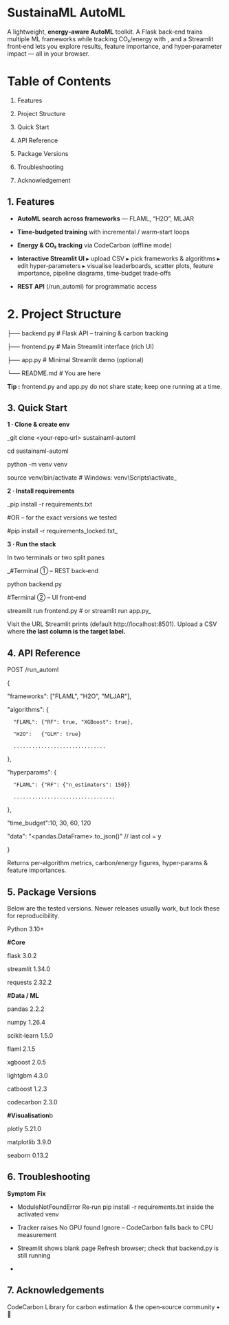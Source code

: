 # SustainaML AutoML

A lightweight, **energy‑aware AutoML** toolkit.  A Flask back‑end trains multiple ML frameworks while tracking CO₂/energy with , and a Streamlit front‑end lets you explore results, feature importance, and hyper‑parameter impact — all in your browser.

# Table of Contents

1. Features

2. Project Structure

3. Quick Start

4. API Reference

5. Package Versions

6. Troubleshooting

7. Acknowledgement



## 1. Features

- **AutoML search across frameworks** — FLAML, “H2O”, MLJAR

- **Time‑budgeted training** with incremental / warm‑start loops

- **Energy & CO₂ tracking** via CodeCarbon (offline mode)

- **Interactive Streamlit UI**
   ▸ upload CSV  ▸ pick frameworks & algorithms  ▸ edit hyper‑parameters  ▸ visualise leaderboards, scatter plots, feature importance, pipeline diagrams, time‑budget trade‑offs

- **REST API** (/run_automl) for programmatic access

# 2. Project Structure

├── backend.py      # Flask API – training & carbon tracking

├── frontend.py     # Main Streamlit interface (rich UI)

├── app.py          # Minimal Streamlit demo (optional)

└── README.md       # You are here

**Tip :** frontend.py and app.py do not share state; keep one running at a time.

## 3. Quick Start

**1 · Clone & create env**

_git clone <your‑repo‑url> sustainaml-automl

cd sustainaml-automl

python -m venv venv

source venv/bin/activate   # Windows: venv\Scripts\activate_

**2 · Install requirements**

_pip install -r requirements.txt

#OR – for the exact versions we tested

#pip install -r requirements_locked.txt_

**3 · Run the stack**

In two terminals or two split panes 

_#Terminal ① – REST back‑end

python backend.py

#Terminal ② – UI front‑end

streamlit run frontend.py   # or streamlit run app.py_

Visit the URL Streamlit prints (default http://localhost:8501).  Upload a CSV where **the last column is the target label.**

## 4. API Reference

POST /run_automl

{

  "frameworks": ["FLAML", "H2O", "MLJAR"],
  
  "algorithms": {
  
      "FLAML": {"RF": true, "XGBoost": true},
      
      "H2O":   {"GLM": true}
      
      ..............................
      
  },
  
  "hyperparams": {
  
      "FLAML": {"RF": {"n_estimators": 150}}
      
      .................................
      
  },
  
  "time_budget":10, 30, 60, 120
  
  "data": "<pandas.DataFrame>.to_json()"   // last col = y
  
}

Returns per‑algorithm metrics, carbon/energy figures, hyper‑params & feature importances.

## 5. Package Versions

Below are the tested versions.  Newer releases usually work, but lock these for reproducibility.


Python              3.10+

**#Core**

flask               3.0.2

streamlit           1.34.0

requests            2.32.2

**#Data / ML**

pandas              2.2.2

numpy               1.26.4

scikit‑learn        1.5.0

flaml               2.1.5

xgboost             2.0.5

lightgbm            4.3.0

catboost            1.2.3

codecarbon          2.3.0

**#Visualisation**b

plotly              5.21.0

matplotlib          3.9.0

seaborn             0.13.2

## 6.  Troubleshooting

**Symptom**                                                                 **Fix**      


- ModuleNotFoundError                     Re‑run pip install -r requirements.txt inside the activated venv


- Tracker raises No GPU found             Ignore – CodeCarbon falls back to CPU measurement
  

- Streamlit shows blank page             Refresh browser; check that backend.py is still running
- 
## 7. Acknowledgements

CodeCarbon Library for carbon estimation  & the open‑source community • 🌱
